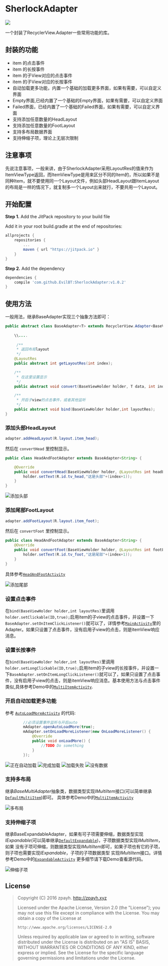 # SherlockAdapter
[![](https://jitpack.io/v/EvilBT/SherlockAdapter.svg)](https://jitpack.io/#EvilBT/SherlockAdapter)

一个封装了RecyclerView.Adapter一些常用功能的库。
## 封装的功能
- item 的点击事件
- item 的长按事件
- item 的子View对应的点击事件
- item 的子View对应的长按事件
- 自动加载更多功能，内置一个基础的加载更多界面，如果有需要，可以自定义界面
- Empty界面,已经内置了一个基础的Empty界面，如果有需要，可以自定义界面
- Failed界面，已经内置了一个基础的Failed界面，如果有需要，可以自定义界面
- 支持添加任意数量的HeadLayout
- 支持添加任意数量的FootLayout
- 支持多布局数据界面
- 支持伸缩子项，理论上无层次限制

## 注意事项
先说注意事项，一般来讲，由于SherlockAdapter采用LayoutRes的值来作为ItemViewType返回，而ItemViewType是用来区分不同的Item的，所以如果不是同种Item，就不要使用同一个Layout文件，例如头部HeadLayout跟ItemLayout的布局是一样的情况下，就复制多一个Layout出来就行，不要共用一个Layout。

## 开始配置
**Step 1.** Add the JitPack repository to your build file

Add it in your root build.gradle at the end of repositories:
``` gradle
allprojects {
	repositories {
		...
		maven { url "https://jitpack.io" }
	}
}
```
**Step 2.** Add the dependency
``` gradle
dependencies {
    compile 'com.github.EvilBT:SherlockAdapter:v1.0.2'
}
```

## 使用方法

一般用法，继承BaseAdapter<T>实现三个抽象方法即可：
``` java
public abstract class BaseAdapter<T> extends RecyclerView.Adapter<BaseViewHolder>{    
    
    \\....
    
     /**
     * 返回布局layout
     */
    @LayoutRes
    public abstract int getLayoutRes(int index);

    /**
     * 在这里设置显示
     */
    public abstract void convert(BaseViewHolder holder, T data, int index);

    /**
     * 开启子view的点击事件，或者其他监听
     */
    public abstract void bind(BaseViewHolder holder,int layoutRes);
}
```
### 添加头部HeadLayout
``` java 
adapter.addHeadLayout(R.layout.item_head);
```
然后在 `convertHead` 里控制显示。
``` java
public class HeadAndFootAdapter extends BaseAdapter<String> {

    @Override
    public void convertHead(BaseViewHolder holder, @LayoutRes int headLayout, int index) {
        holder.setText(R.id.tv_head,"这是头部"+(index+1));
    }
}
```
![添加头部](http://o9qzkbu2x.bkt.clouddn.com/8.jpg?imageMogr2/auto-orient/thumbnail/300x)
### 添加尾部FootLayout
``` java 
adapter.addFootLayout(R.layout.item_foot);
```
然后在 `convertFoot` 里控制显示。
``` java
public class HeadAndFootAdapter extends BaseAdapter<String> {
    @Override
    public void convertFoot(BaseViewHolder holder, @LayoutRes int footLayout, int index) {
        holder.setText(R.id.tv_foot,"这是尾部"+(index+1));
    }
}
```
具体参考[`HeadAndFootActivity`](https://github.com/EvilBT/SherlockAdapter/blob/master/app/src/main/java/xyz/zpayh/myadapter/HeadAndFootActivity.java)

![添加尾部](http://o9qzkbu2x.bkt.clouddn.com/7.jpg?imageMogr2/auto-orient/thumbnail/300x)
### 设置点击事件
在`bind(BaseViewHolder holder,int layoutRes)`里调用`holder.setClickable(ID,true);`启用item的子view的点击事件，并设置一下`BaseAdapter.setOnItemClickListener()`就可以了，详情参考[`MainActivity`](https://github.com/EvilBT/SherlockAdapter/blob/master/app/src/main/java/xyz/zpayh/myadapter/MainActivity.java)里的Adapter。如果只设置了点击事件，没有启用子view的点击，则是itemView响应消息。
### 设置长按事件
在`bind(BaseViewHolder holder,int layoutRes)`里调用`holder.setLongClickable(ID,true);`启用item的子view的长按事件，并设置一下`BaseAdapter.setOnItemLongClickListener()`就可以了，如果只设置了点击事件，没有启用子view的点击，则是itemView响应消息。基本使用方法与点击事件类似,具体参考Demo中的[`MultiItemActivity`](https://github.com/EvilBT/SherlockAdapter/blob/master/app/src/main/java/xyz/zpayh/myadapter/MultiItemActivity.java).
### 开启自动加载更多功能
参考 [`AutoLoadMoreActivity`](https://github.com/EvilBT/SherlockAdapter/blob/master/app/src/main/java/xyz/zpayh/myadapter/AutoLoadMoreActivity.java) 的代码:
``` java
        //必须设置事件监听与开启auto
        mAdapter.openAutoLoadMore(true);
        mAdapter.setOnLoadMoreListener(new OnLoadMoreListener() {
            @Override
            public void onLoadMore() {
                //TODO Do something
            }
        });
``` 
![正在自动加载](http://o9qzkbu2x.bkt.clouddn.com/4.jpg?imageMogr2/auto-orient/thumbnail/300x)
![完成加载](http://o9qzkbu2x.bkt.clouddn.com/1.jpg?imageMogr2/auto-orient/thumbnail/300x)
![加载失败](http://o9qzkbu2x.bkt.clouddn.com/3.jpg?imageMogr2/auto-orient/thumbnail/300x)
![没有数据](http://o9qzkbu2x.bkt.clouddn.com/2.jpg?imageMogr2/auto-orient/thumbnail/300x)
### 支持多布局
继承*BaseMultiAdapter*抽象类，数据类型实现*IMultiItem*接口(可以简单继承[`DefaultMultiItem`](https://github.com/EvilBT/SherlockAdapter/blob/master/adapter/src/main/java/xyz/zpayh/adapter/DefaultMultiItem.java))即可。
具体参考Demo中的[`MultiItemActivity`](https://github.com/EvilBT/SherlockAdapter/blob/master/app/src/main/java/xyz/zpayh/myadapter/MultiItemActivity.java)

![多布局](http://o9qzkbu2x.bkt.clouddn.com/5.jpg?imageMogr2/auto-orient/thumbnail/300x)
### 支持伸缩子项
继承BaseExpandableAdapter，如果有可子项需要伸缩，数据类型实现*IExpandable*(可以简单继承[`DefaultExpandable`](https://github.com/EvilBT/SherlockAdapter/blob/master/adapter/src/main/java/xyz/zpayh/adapter/DefaultExpandable.java))，子项数据类型实现*IMultiItem*，如果
没有子项可伸缩，则数据类型实现*IMultiItem*即可，如果子项也有它的子项，则子项也需要实现*IExpandable*，子项的子项数据类型
实现*IMultiItem*接口。详情参考Demo中的[`ExpandableActivity`](https://github.com/EvilBT/SherlockAdapter/blob/master/app/src/main/java/xyz/zpayh/myadapter/ExpandableActivity.java)
更多细节请下载Demo查看源代码。

![伸缩子项](http://o9qzkbu2x.bkt.clouddn.com/6.jpg?imageMogr2/auto-orient/thumbnail/300x)
## License

> Copyright (C) 2016 zpayh.
     http://zpayh.xyz
>
>  Licensed under the Apache License, Version 2.0 (the "License");
  you may not use this file except in compliance with the License.
  You may obtain a copy of the License at
>
>     http://www.apache.org/licenses/LICENSE-2.0
>
>  Unless required by applicable law or agreed to in writing, software
  distributed under the License is distributed on an "AS IS" BASIS,
  WITHOUT WARRANTIES OR CONDITIONS OF ANY KIND, either express or implied.
  See the License for the specific language governing permissions and
  limitations under the License.
